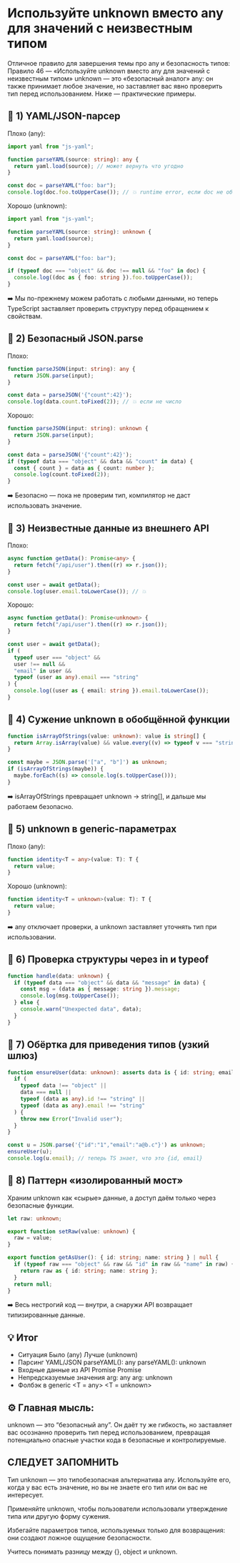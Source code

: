 # Используйте unknown вместо any для значений с неизвестным типом

Отличное правило для завершения темы про any и безопасность типов:
Правило 46 — «Используйте unknown вместо any для значений с неизвестным типом»
unknown — это «безопасный аналог» any: он также принимает любое значение, но заставляет вас явно проверить тип перед использованием. Ниже — практические примеры.

## 🔹 1) YAML/JSON-парсер

Плохо (any):

```ts
import yaml from "js-yaml";

function parseYAML(source: string): any {
  return yaml.load(source); // может вернуть что угодно
}
```

```ts
const doc = parseYAML("foo: bar");
console.log(doc.foo.toUpperCase()); // 💥 runtime error, если doc не объект
```

Хорошо (unknown):

```ts
import yaml from "js-yaml";

function parseYAML(source: string): unknown {
  return yaml.load(source);
}

const doc = parseYAML("foo: bar");

if (typeof doc === "object" && doc !== null && "foo" in doc) {
  console.log((doc as { foo: string }).foo.toUpperCase());
}
```

➡️ Мы по-прежнему можем работать с любыми данными,
но теперь TypeScript заставляет проверить структуру перед обращением к свойствам.

## 🔹 2) Безопасный JSON.parse

Плохо:

```ts
function parseJSON(input: string): any {
  return JSON.parse(input);
}

const data = parseJSON('{"count":42}');
console.log(data.count.toFixed(2)); // 💥 если не число
```

Хорошо:

```ts
function parseJSON(input: string): unknown {
  return JSON.parse(input);
}

const data = parseJSON('{"count":42}');
if (typeof data === "object" && data && "count" in data) {
  const { count } = data as { count: number };
  console.log(count.toFixed(2));
}
```

➡️ Безопасно — пока не проверим тип, компилятор не даст использовать значение.

## 🔹 3) Неизвестные данные из внешнего API

Плохо:

```ts
async function getData(): Promise<any> {
  return fetch("/api/user").then((r) => r.json());
}

const user = await getData();
console.log(user.email.toLowerCase()); // 💥
```

Хорошо:

```ts
async function getData(): Promise<unknown> {
  return fetch("/api/user").then((r) => r.json());
}

const user = await getData();
if (
  typeof user === "object" &&
  user !== null &&
  "email" in user &&
  typeof (user as any).email === "string"
) {
  console.log((user as { email: string }).email.toLowerCase());
}
```

## 🔹 4) Сужение unknown в обобщённой функции

```ts
function isArrayOfStrings(value: unknown): value is string[] {
  return Array.isArray(value) && value.every((v) => typeof v === "string");
}

const maybe = JSON.parse('["a", "b"]') as unknown;
if (isArrayOfStrings(maybe)) {
  maybe.forEach((s) => console.log(s.toUpperCase()));
}
```

➡️ isArrayOfStrings превращает unknown → string[], и дальше мы работаем безопасно.

## 🔹 5) unknown в generic-параметрах

Плохо (any):

```ts
function identity<T = any>(value: T): T {
  return value;
}
```

Хорошо (unknown):

```ts
function identity<T = unknown>(value: T): T {
  return value;
}
```

➡️ any отключает проверки, а unknown заставляет уточнять тип при использовании.

## 🔹 6) Проверка структуры через in и typeof

```ts
function handle(data: unknown) {
  if (typeof data === "object" && data && "message" in data) {
    const msg = (data as { message: string }).message;
    console.log(msg.toUpperCase());
  } else {
    console.warn("Unexpected data", data);
  }
}
```

## 🔹 7) Обёртка для приведения типов (узкий шлюз)

```ts
function ensureUser(data: unknown): asserts data is { id: string; email: string } {
  if (
    typeof data !== "object" ||
    data === null ||
    typeof (data as any).id !== "string" ||
    typeof (data as any).email !== "string"
  ) {
    throw new Error("Invalid user");
  }
}

const u = JSON.parse('{"id":"1","email":"a@b.c"}') as unknown;
ensureUser(u);
console.log(u.email); // теперь TS знает, что это {id, email}
```

## 🔹 8) Паттерн «изолированный мост»

Храним unknown как «сырые» данные, а доступ даём только через безопасные функции.

```ts
let raw: unknown;

export function setRaw(value: unknown) {
  raw = value;
}

export function getAsUser(): { id: string; name: string } | null {
  if (typeof raw === "object" && raw && "id" in raw && "name" in raw) {
    return raw as { id: string; name: string };
  }
  return null;
}
```

➡️ Весь нестрогий код — внутри, а снаружи API возвращает типизированные данные.

## 💡 Итог

- Ситуация Было (any) Лучше (unknown)
- Парсинг YAML/JSON parseYAML(): any parseYAML(): unknown
- Входные данные из API Promise<any> Promise<unknown>
- Непредсказуемые значения arg: any arg: unknown
- Фолбэк в generic <T = any> <T = unknown>

## ⚙️ Главная мысль:

unknown — это “безопасный any”.
Он даёт ту же гибкость, но заставляет вас осознанно проверить тип перед использованием,
превращая потенциально опасные участки кода в безопасные и контролируемые.

## СЛЕДУЕТ ЗАПОМНИТЬ

Тип unknown — это типобезопасная альтернатива any. Используйте его, когда
у вас есть значение, но вы не знаете его тип или он вас не интересует.

Применяйте unknown, чтобы пользователи использовали утверждение типа
или другую форму сужения.

Избегайте параметров типов, используемых только для возвращения: они
создают ложное ощущение безопасности.

Учитесь понимать разницу между {}, object и unknown.
